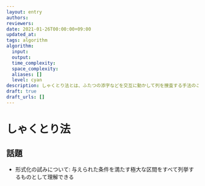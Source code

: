 ```yaml
---
layout: entry
authors:
reviewers:
date: 2021-01-26T00:00:00+09:00
updated_at:
tags: algorithm
algorithm:
  input:
  output:
  time_complexity:
  space_complexity:
  aliases: []
  level: cyan
description: しゃくとり法とは、ふたつの添字などを交互に動かして列を捜査する手法のこと。
draft: true
draft_urls: []
---
```


# しゃくとり法

## 話題

-   形式化の試みについて: 与えられた条件を満たす極大な区間をすべて列挙するものとして理解できる
